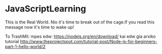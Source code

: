 # JavaScriptLearning
This is the Real World. Nio it's time to break out of the cage.If you read this message now it's time to wake up!


To TrashMil:
mpes edw:
https://nodejs.org/en/download/
kai edw gia arxiko tutorial
http://www.theprojectspot.com/tutorial-post/Node-js-for-beginners-part-1-hello-world/2
